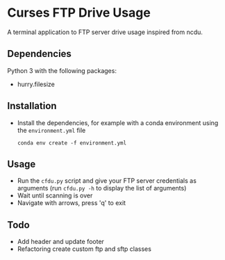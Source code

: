# Curses FTP Drive Usage

A terminal application to FTP server drive usage inspired from ncdu.

## Dependencies

Python 3 with the following packages:

*   hurry.filesize

## Installation

*   Install the dependencies, for example with a conda environment using the `environment.yml` file

    `conda env create -f environment.yml`

## Usage

*   Run the `cfdu.py` script and give your FTP server credentials as arguments
    (run `cfdu.py -h` to display the list of arguments)
*   Wait until scanning is over
*   Navigate with arrows, press 'q' to exit

## Todo

*   Add header and update footer
*   Refactoring create custom ftp and sftp classes

